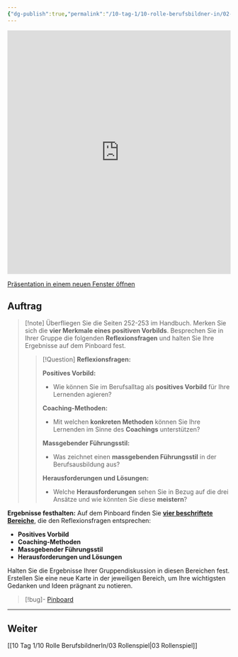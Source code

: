 ```yaml
---
{"dg-publish":true,"permalink":"/10-tag-1/10-rolle-berufsbildner-in/02-vorbilder-und-coaches-fuer-den-lernerfolg/"}
---
```


<iframe src="https://aburossi.github.io/prezi/BBK/rolle_berufsbildnerin/#/" style="border:0px #ffffff none;" name="myiFrame" scrolling="no" frameborder="1" marginheight="0px" marginwidth="0px" height="550px" width="100%" allowfullscreen></iframe>

[Präsentation in einem neuen Fenster öffnen](https://aburossi.github.io/prezi/BBK/rolle_berufsbildnerin)

## Auftrag

>[!note] Überfliegen Sie die Seiten 252-253 im Handbuch. Merken Sie sich die **vier Merkmale eines positiven Vorbilds**. Besprechen Sie in Ihrer Gruppe die folgenden **Reflexionsfragen** und halten Sie Ihre Ergebnisse auf dem Pinboard fest.
> 
>> [!Question] **Reflexionsfragen:**
>> 
>> **Positives Vorbild:**
>> - Wie können Sie im Berufsalltag als **positives Vorbild** für Ihre Lernenden agieren?
>> 
>> **Coaching-Methoden:**
>> - Mit welchen **konkreten Methoden** können Sie Ihre Lernenden im Sinne des **Coachings** unterstützen?
>> 
>> **Massgebender Führungsstil:**
>> - Was zeichnet einen **massgebenden Führungsstil** in der Berufsausbildung aus?
>>
>> **Herausforderungen und Lösungen:**
>> - Welche **Herausforderungen** sehen Sie in Bezug auf die drei Ansätze und wie könnten Sie diese **meistern**?

**Ergebnisse festhalten:** Auf dem Pinboard finden Sie **[vier beschriftete Bereiche](https://tools.fobizz.com/pinboard/public_boards/d08684f4-97a1-4bce-9c79-772c0b01a871?token=919642dc5532154ffb797cf06da1c76b)**, die den Reflexionsfragen entsprechen:

- **Positives Vorbild**
- **Coaching-Methoden**
- **Massgebender Führungsstil**
- **Herausforderungen und Lösungen**

Halten Sie die Ergebnisse Ihrer Gruppendiskussion in diesen Bereichen fest. Erstellen Sie eine neue Karte in der jeweiligen Bereich, um Ihre wichtigsten Gedanken und Ideen prägnant zu notieren.

>[!bug]- [Pinboard](https://app.fobizz.com/pinboard/public_boards/d08684f4-97a1-4bce-9c79-772c0b01a871?embed=true&token=919642dc5532154ffb797cf06da1c76b)


---
## Weiter
[[10 Tag 1/10 Rolle BerufsbildnerIn/03 Rollenspiel\|03 Rollenspiel]]
